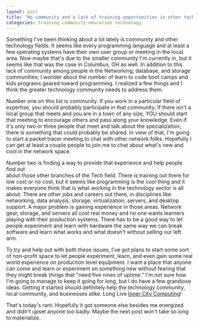 ```yaml
---
layout: post
title: "No community and a lack of training opportunities in other technology fields"
categories: training community education technology
---
```

Something I've been thinking about a lot lately is community and other technology
fields.  It seems like every programming language and at least a few operating systems
have their own user group or meeting in the local area.  Now maybe that's due to
the smaller community I'm currently in, but it seems like that was the case in
Columbus, OH as well.  In addition to this lack of community among people in the
Networking, database, and storage communities; I wonder about the number of
learn to code boot camps and kids programs geared toward programming.  I realized
a few things and I think the greater technology community needs to address them.

Number one on this list is community.  If you work in a particular field of
expertise, you should probably participate in that community.  If there isn't a
local group that meets and you are in a town of any size, YOU should start
that meeting to encourage others and pass along your knowledge.  Even if it's
only two or three people that meet and talk about the specialization, there is
something that could probably be shared. In view of that, I'm going to start a
packet tracer meeting to chat with other network folks.  Hopefully I can get at
least a couple people to join me to chat about what's new and cool in the network
space.

Number two is finding a way to provide that experience and help people find out \
about those other branches of the Tech field.  There is training out there for
low cost or no cost, but it seems like programming is the cool thing and it makes
everyone think that is what working in the technology sector is all about.  There
are other jobs and careers out there, in disciplines like networking, data analysis,
storage, virtualization, servers, and desktop support.  A major problem is gaining
experience in those areas.  Network gear, storage, and servers all cost real money
and no one wants learners playing with their production systems.  There has to be
a good way to let people experiment and learn with hardware the same way we can
break software and learn what works and what doesn't without selling our left arm.  

To try and help out with both these issues, I've got plans to start some sort of
non-profit space to let people experiment, learn, and even gain some real world
experience on production level equipment.  I want a place that anyone can come
and learn or experiment on something new without fearing that
they might break things that "need five nines of uptime."  I'm not sure how I'm
going to manage to keep it going for long, but I do have a few grandiose ideas.
 Getting it started should definitely help the technology
community, local community, and businesses alike.  Long Live [Inner City Computing]!

That's today's rant.  Hopefully it got someone else besides me energized and didn't
upset anyone too badly.  Maybe the next post won't take so long to materialize.

[Inner City Computing]:http:\\www.innercitycomputing.org
